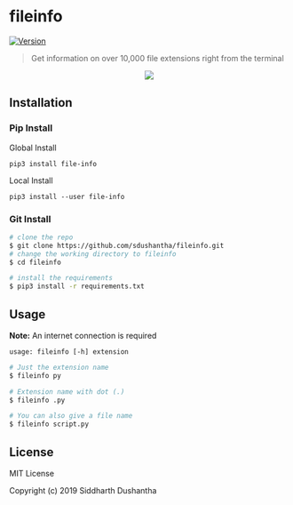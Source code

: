 # fileinfo

[![Version](https://img.shields.io/badge/release-v1.2-blue.svg)](https://pypi.org/project/file-info/)

> Get information on over 10,000 file extensions right from the terminal
<p align="center">
<a href="https://asciinema.org/a/213827">
<img src="https://user-images.githubusercontent.com/27065646/49069660-1a625400-f22a-11e8-9607-857fd50e712d.png">
</a>
</p>


## Installation

### Pip Install

Global Install

```pip3 install file-info```

Local Install

```pip3 install --user file-info```

### Git Install

```bash
# clone the repo
$ git clone https://github.com/sdushantha/fileinfo.git
# change the working directory to fileinfo
$ cd fileinfo

# install the requirements
$ pip3 install -r requirements.txt
```


## Usage

**Note:** An internet connection is required
```
usage: fileinfo [-h] extension
```

```bash
# Just the extension name
$ fileinfo py

# Extension name with dot (.)
$ fileinfo .py

# You can also give a file name
$ fileinfo script.py
```



## License
MIT License

Copyright (c) 2019 Siddharth Dushantha
